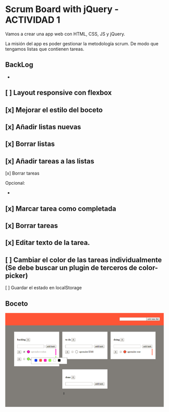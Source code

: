 ﻿#  Scrum Board with jQuery - ACTIVIDAD 1

Vamos a crear una app web con HTML, CSS, JS y jQuery. 


La misión del app es poder gestionar la metodología scrum. De modo que tengamos listas que contienen tareas.


## BackLog

-
[ ] Layout responsive con flexbox
- 
[x] Mejorar el estilo del boceto
- 
[x] Añadir listas nuevas
- 
[x] Borrar listas
- 
[x] Añadir tareas a las listas
- 
[x] Borrar tareas 


Opcional:

- 
[x] Marcar tarea como completada
- 
[x] Borrar tareas 
- 
[x] Editar texto de la tarea.
- 
[ ] Cambiar el color de las tareas individualmente (Se debe buscar un plugin de terceros de color-picker)
- 
[ ] Guardar el estado en localStorage


## Boceto

![](./frontPreview.png)

